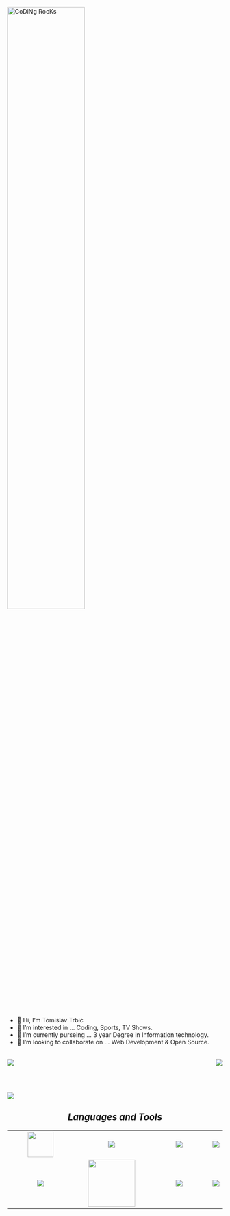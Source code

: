 <img src="https://github.com/SP-XD/SP-XD/blob/main/images/dev-working_rounded.gif?raw=true" href="https://github.com/trba1810" alt="CoDiNg RocKs"  width="60%"/><br> 


- 👋 Hi, I’m Tomislav Trbic
- 👀 I’m interested in ... Coding, Sports, TV Shows.
- 🌱 I’m currently purseing ... 3 year Degree in Information technology.
- 💞️ I’m looking to collaborate on ... Web Development & Open Source.
</div>

<br>

<div>
<img src="https://github-readme-stats.vercel.app/api/top-langs/?username=trba1810&layout=compact&theme=great-gatsby" >
<img align="right" src="https://github-readme-streak-stats.herokuapp.com/?user=trba1810&layout=compact&theme=merko&show_icons=true&hide_border=false" >
</div>

<br><br>

<img  src="https://github-readme-activity-graph.vercel.app/graph?username=trba1810&layout=compact&theme=high-contrast&bg_color=0D0D0D&line=F27405&hide_border=false"  >

<h2 align='center'><i>Languages and Tools</i></h2>

<table width="100" align='center' >
<tr>
    <td align='center' width="190">
        <img src="https://github.com/abranhe/programming-languages-logos/blob/master/src/javascript/javascript.svg" width="60">
    </td>
    <td align='center' width="190">
        <img src="https://www.vectorlogo.zone/logos/typescriptlang/typescriptlang-icon.svg">
    </td>
    <td align='center' width="190">
        <img src="https://www.vectorlogo.zone/logos/dotnet/dotnet-vertical.svg" >
    </td>
      <td align='center'>
        <img src="https://www.vectorlogo.zone/logos/microsoft_azure/microsoft_azure-ar21.svg">
    </td>
</tr>
<tr>
    <td align='center'  width="190">
        <img src="https://www.vectorlogo.zone/logos/mongodb/mongodb-ar21.svg">
    </td>
     <td align='center' width="190">
        <img src="https://www.vectorlogo.zone/logos/expressjs/expressjs-ar21.svg" width="110">
    </td>
    <td align='center' width="190">
        <img src="https://www.vectorlogo.zone/logos/reactjs/reactjs-ar21.svg">
    </td>
    <td align='center'>
        <img src="https://www.vectorlogo.zone/logos/docker/docker-ar21.svg">
    </td>
</tr>
</table>
